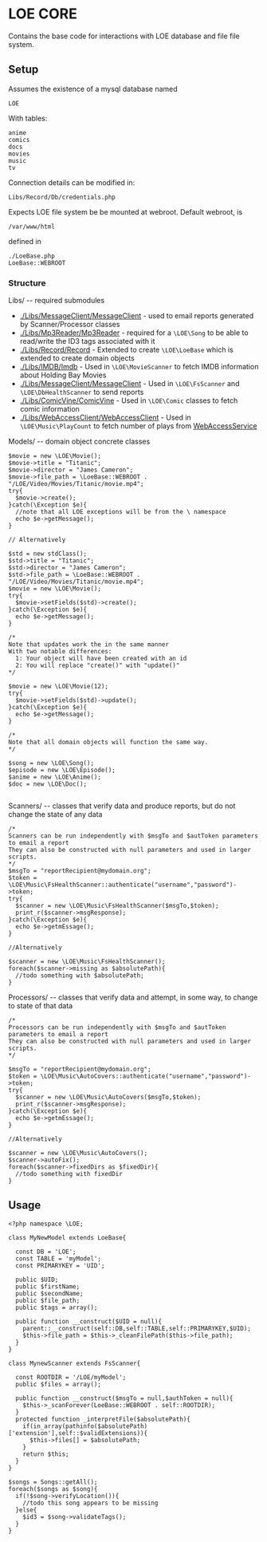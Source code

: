 # LOE CORE

Contains the base code for interactions with LOE database and file file system.

## Setup

Assumes the existence of a mysql database named

```
LOE
```

With tables:

```
anime
comics
docs
movies
music
tv
```

Connection details can be modified in:

```
Libs/Record/Db/credentials.php
```

Expects LOE file system be be mounted at webroot.
Default webroot, is

```
/var/www/html
```

defined in

```
./LoeBase.php
LoeBase::WEBROOT
```

### Structure

Libs/ -- required submodules

 * [./Libs/MessageClient/MessageClient](https://github.com/outlawdesigns-io/MessageClient) - used to email reports generated by Scanner/Processor classes
 * [./Libs/Mp3Reader/Mp3Reader](https://github.com/outlawdesigns-io/Mp3Reader) -   required for a ```\LOE\Song``` to be able to read/write the ID3 tags associated with it
 * [./Libs/Record/Record](https://github.com/outlawdesigns-io/Record) - Extended to create ```\LOE\LoeBase``` which is extended to create domain objects
 * [./Libs/IMDB/Imdb](https://github.com/outlawdesigns-io/IMDB) - Used in ```\LOE\MovieScanner``` to fetch IMDB information about Holding Bay Movies
 * [./Libs/MessageClient/MessageClient](https://github.com/outlawdesigns-io/MessageClient) - Used in ```\LOE\FsScanner``` and ```\LOE\DbHealthScanner``` to send reports
 * [./Libs/ComicVine/ComicVine](https://github.com/outlawdesigns-io/ComicVine) - Used in ```\LOE\Comic``` classes to fetch comic information
 * [./Libs/WebAccessClient/WebAccessClient](https://github.com/outlawdesigns-io/WebAccessClient) - Used in ```\LOE\Music\PlayCount``` to fetch number of plays from [WebAccessService](https://github.com/outlawdesigns-io/WebAccessService)

Models/ -- domain object concrete classes

```
$movie = new \LOE\Movie();
$movie->title = "Titanic";
$movie->director = "James Cameron";
$movie->file_path = \LoeBase::WEBROOT . "/LOE/Video/Movies/Titanic/movie.mp4";
try{
  $movie->create();
}catch(\Exception $e){
  //note that all LOE exceptions will be from the \ namespace
  echo $e->getMessage();
}

// Alternatively

$std = new stdClass();
$std->title = "Titanic";
$std->director = "James Cameron";
$std->file_path = \LoeBase::WEBROOT . "/LOE/Video/Movies/Titanic/movie.mp4";
$movie = new \LOE\Movie();
try{
  $movie->setFields($std)->create();
}catch(\Exception $e){
  echo $e->getMessage();
}

/*
Note that updates work the in the same manner
With two notable differences:
  1: Your object will have been created with an id
  2: You will replace "create()" with "update()"
*/

$movie = new \LOE\Movie(12);
try{
  $movie->setFields($std)->update();
}catch(\Exception $e){
  echo $e->getMessage();
}

/*
Note that all domain objects will function the same way.
*/

$song = new \LOE\Song();
$episode = new \LOE\Episode();
$anime = new \LOE\Anime();
$doc = new \LOE\Doc();


```

Scanners/ -- classes that verify data and produce reports, but do not change the state of any data

```
/*
Scanners can be run independently with $msgTo and $autToken parameters to email a report
They can also be constructed with null parameters and used in larger scripts.
*/
$msgTo = "reportRecipient@mydomain.org";
$token = \LOE\Music\FsHealthScanner::authenticate("username","password")->token;
try{
  $scanner = new \LOE\Music\FsHealthScanner($msgTo,$token);
  print_r($scanner->msgResponse);
}catch(\Exception $e){
  echo $e->getmEssage();
}

//Alternatively

$scanner = new \LOE\Music\FsHealthScanner();
foreach($scanner->missing as $absolutePath){
  //todo something with $absolutePath;
}
```

Processors/ -- classes that verify data and attempt, in some way, to change to state of that data

```
/*
Processors can be run independently with $msgTo and $autToken parameters to email a report
They can also be constructed with null parameters and used in larger scripts.
*/

$msgTo = "reportRecipient@mydomain.org";
$token = \LOE\Music\AutoCovers::authenticate("username","password")->token;
try{
  $scanner = new \LOE\Music\AutoCovers($msgTo,$token);
  print_r($scanner->msgResponse);
}catch(\Exception $e){
  echo $e->getmEssage();
}

//Alternatively

$scanner = new \LOE\Music\AutoCovers();
$scanner->autoFix();
foreach($scanner->fixedDirs as $fixedDir){
  //todo something with fixedDir
}

```



## Usage

```
<?php namespace \LOE;

class MyNewModel extends LoeBase{

  const DB = 'LOE';
  const TABLE = 'myModel';
  const PRIMARYKEY = 'UID';

  public $UID;
  public $firstName;
  public $secondName;
  public $file_path;
  public $tags = array();

  public function __construct($UID = null){
    parent::__construct(self::DB,self::TABLE,self::PRIMARYKEY,$UID);
    $this->file_path = $this->_cleanFilePath($this->file_path);
  }
}

class MynewScanner extends FsScanner{

  const ROOTDIR = '/LOE/myModel';
  public $files = array();

  public function __construct($msgTo = null,$authToken = null){
    $this->_scanForever(LoeBase::WEBROOT . self::ROOTDIR);
  }
  protected function _interpretFile($absolutePath){
    if(in_array(pathinfo($absolutePath)['extension'],self::$validExtensions)){
      $this->files[] = $absolutePath;
    }
    return $this;
  }
}

$songs = Songs::getAll();
foreach($songs as $song){
  if(!$song->verifyLocation()){
    //todo this song appears to be missing
  }else{
    $id3 = $song->validateTags();
  }
}

```
